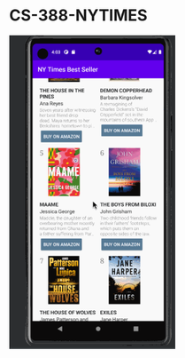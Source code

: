 # CS-388-NYTIMES

<img src="https://raw.githubusercontent.com/omarwelshazly/CS-388-NYTIMES/main/nytimes.gif" width="300">
